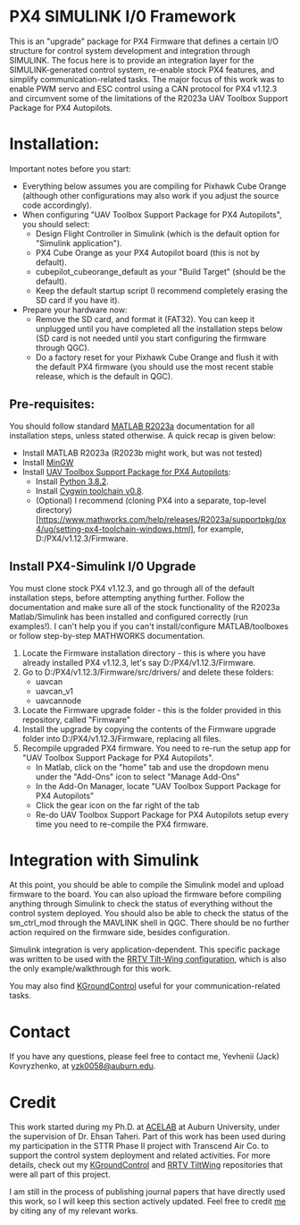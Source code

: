 # PX4 SIMULINK I/0 Framework
This is an "upgrade" package for PX4 Firmware that defines a certain I/O structure for control system development and integration through SIMULINK.
The focus here is to provide an integration layer for the SIMULINK-generated control system, re-enable stock PX4 features, and simplify communication-related
tasks. The major focus of this work was to enable PWM servo and ESC control using a CAN protocol for PX4 v1.12.3 and circumvent some of the limitations of the
R2023a UAV Toolbox Support Package for PX4 Autopilots.


# Installation: 
Important notes before you start:
* Everything below assumes you are compiling for Pixhawk Cube Orange (although other configurations may also work if you adjust the source code accordingly).
* When configuring "UAV Toolbox Support Package for PX4 Autopilots", you should select:  
  * Design Flight Controller in Simulink (which is the default option for "Simulink application").
  * PX4 Cube Orange as your PX4 Autopilot board (this is not by default).
  * cubepilot_cubeorange_default as your "Build Target" (should be the default).
  * Keep the default startup script (I recommend completely erasing the SD card if you have it).
* Prepare your hardware now:
  * Remove the SD card, and format it (FAT32). You can keep it unplugged until you have completed all the installation steps below (SD card is not needed until you start configuring the firmware through QGC).
  * Do a factory reset for your Pixhawk Cube Orange and flush it with the default PX4 firmware (you should use the most recent stable release, which is the default in QGC).


## Pre-requisites:
You should follow standard [MATLAB R2023a](https://www.mathworks.com/help/releases/R2023a/supportpkg/px4/setup-and-configuration_buiyb9j-1.html) 
documentation for all installation steps, unless stated otherwise. A quick recap is given below:
* Install MATLAB R2023a (R2023b might work, but was not tested)
* Install [MinGW](https://www.mathworks.com/support/requirements/supported-compilers.html)
* Install [UAV Toolbox Support Package for PX4 Autopilots](https://www.mathworks.com/help/releases/R2023a/supportpkg/px4/ug/install-support-for-px4.html):
  * Install [Python 3.8.2](https://www.mathworks.com/help/releases/R2023a/supportpkg/px4/ug/install-python-windows.html).
  * Install [Cygwin toolchain v0.8](https://www.mathworks.com/help/releases/R2023a/supportpkg/px4/ug/setup-cygwin-toolchain.html).
  * (Optional) I recommend (cloning PX4 into a separate, top-level directory)[https://www.mathworks.com/help/releases/R2023a/supportpkg/px4/ug/setting-px4-toolchain-windows.html], for example, D:/PX4/v1.12.3/Firmware.

## Install PX4-Simulink I/0 Upgrade
You must clone stock PX4 v1.12.3, and go through all of the default installation steps, before attempting anything further. 
Follow the documentation and make sure all of the stock functionality of the R2023a Matlab/Simulink has been installed and configured correctly (run examples!). 
I can't help you if you can't install/configure MATLAB/toolboxes or follow step-by-step MATHWORKS documentation. 

1. Locate the Firmware installation directory - this is where you have already installed PX4 v1.12.3, let's say D:/PX4/v1.12.3/Firmware.
2. Go to D:/PX4/v1.12.3/Firmware/src/drivers/ and delete these folders:
    * uavcan
    * uavcan_v1
    * uavcannode   
3. Locate the Firmware upgrade folder - this is the folder provided in this repository, called "Firmware"   
4. Install the upgrade by copying the contents of the Firmware upgrade folder into D:/PX4/v1.12.3/Firmware, replacing all files.
5. Recompile upgraded PX4 firmware. You need to re-run the setup app for "UAV Toolbox Support Package for PX4 Autopilots".
    * In Matlab, click on the "home" tab and use the dropdown menu under the "Add-Ons" icon to select "Manage Add-Ons"
    * In the Add-On Manager, locate "UAV Toolbox Support Package for PX4 Autopilots"
    * Click the gear icon on the far right of the tab
    * Re-do UAV Toolbox Support Package for PX4 Autopilots setup every time you need to re-compile the PX4 firmware.

# Integration with Simulink
At this point, you should be able to compile the Simulink model and upload firmware to the board. You can also upload the firmware before compiling anything 
through Simulink to check the status of everything without the control system deployed. You should also be able to check the status of the sm_ctrl_mod through 
the MAVLINK shell in QGC. There should be no further action required on the firmware side, besides configuration.

Simulink integration is very application-dependent. This specific package was written to be used with the [RRTV Tilt-Wing configuration](https://github.com/YevheniiKovryzhenko/RRTV_TiltWing.git), which is also the only example/walkthrough for this work.

You may also find [KGroundControl](https://github.com/YevheniiKovryzhenko/KGroundControl.git) useful for your communication-related tasks. 

# Contact
If you have any questions, please feel free to contact me, Yevhenii (Jack) Kovryzhenko, at yzk0058@auburn.edu.

# Credit
This work started during my Ph.D. at [ACELAB](https://etaheri0.wixsite.com/acelabauburnuni) at Auburn University, under the supervision of Dr. Ehsan Taheri.
Part of this work has been used during my participation in the STTR Phase II project with Transcend Air Co. to support the control system deployment and related activities.
For more details, check out my [KGroundControl](https://github.com/YevheniiKovryzhenko/KGroundControl.git) and [RRTV TiltWing](https://github.com/YevheniiKovryzhenko/RRTV_TiltWing.git) repositories that
were all part of this project. 

I am still in the process of publishing journal papers that have directly used this work, so I will keep this section actively updated. Feel free to credit [me](https://scholar.google.com/citations?user=P812qiUAAAAJ&hl=en) by citing any of my relevant works.
